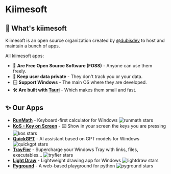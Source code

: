 # Kiimesoft

## 🧬 What's kiimesoft

Kiimesoft is an open source organization created by [@dubisdev](https://github.com/dubisdev) to host and maintain a bunch of apps.

All kiimesoft apps:

- 🤝 **Are Free Open Source Software (FOSS)** - Anyone can use them freely.
- 🔏 **Keep user data private** - They don't track you or your data.
- 🪟 **Support Windows** - The main OS where they are developed.
- 🛠️ **Are built with [Tauri](https://tauri.app/)** - Which makes them small and fast.

## ✨ Our Apps

- [**RunMath**](https://github.com/dubisdev/runmath) - Keyboard-first calculator for Windows ![runmath stars](https://img.shields.io/github/stars/dubisdev/runmath?style=social)
- [**KoS - Key on Screen**](https://github.com/dubisdev/key-on-screen) - ⌨️ Show in your screen the keys you are pressing ![kos stars](https://img.shields.io/github/stars/dubisdev/key-on-screen?style=social)
- [**QuickGPT**](https://github.com/dubisdev/QuickGPT) - AI assistant based on GPT models for Windows ![quickgpt stars](https://img.shields.io/github/stars/dubisdev/quickgpt?style=social)
- [**TrayFier**](https://github.com/dubisdev/trayfier) - Supercharge your Windows Tray with links, files, executables... ![tryfier stars](https://img.shields.io/github/stars/dubisdev/trayfier?style=social)
- [**Light Draw**](https://github.com/dubisdev/lightdraw) - Lightweight drawing app for Windows ![lightdraw stars](https://img.shields.io/github/stars/dubisdev/lightdraw?style=social)
- [**Pyground**](https://github.com/dubisdev/pyground) - A web-based playground for python ![pyground stars](https://img.shields.io/github/stars/dubisdev/pyground?style=social)
